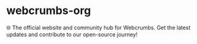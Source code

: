 # webcrumbs-org
🌐 The official website and community hub for Webcrumbs. Get the latest updates and contribute to our open-source journey!
